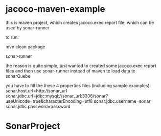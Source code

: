 jacoco-maven-example
====================

this is maven project, which creates jacoco.exec report file, which can be used by sonar-runner

to run:

mvn clean package

sonar-runner


the reason is quite simple, just wanted to created some jacoco.exec report files and then use sonar-runner instead of maven to load data to sonarQuebe


you have to fill the these 4 properties files  (including sample examples) 
sonar.host.url=http://sonar_url
sonar.jdbc.url=jdbc:mysql://sonar_url:3306/sonar?useUnicode=true&amp;characterEncoding=utf8
sonar.jdbc.username=sonar
sonar.jdbc.password=password
# SonarProject
